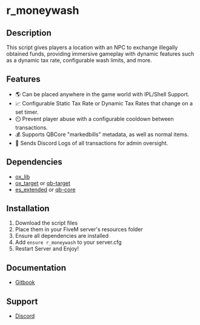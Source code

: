 # r_moneywash

## Description

This script gives players a location with an NPC to exchange illegally obtained funds, providing immersive gameplay with dynamic features such as a dynamic tax rate, configurable wash limits, and more.

## Features

- 🌎 Can be placed anywhere in the game world with IPL/Shell Support.
- 📈 Configurable Static Tax Rate or Dynamic Tax Rates that change on a set timer.
- ⏲️ Prevent player abuse with a configurable cooldown between transactions.
- 💰 Supports QBCore "markedbills" metadata, as well as normal items.
- 📝 Sends Discord Logs of all transactions for admin oversight.

## Dependencies

- [ox_lib](https://github.com/overextended/ox_lib/releases)
- [ox_target](https://github.com/overextended/ox_target/releases) or [qb-target](https://github.com/qbcore-framework/qb-target)
- [es_extended](https://github.com/esx-framework) or [qb-core](https://github.com/qbcore-framework)

## Installation

1. Download the script files
2. Place them in your FiveM server's resources folder
3. Ensure all dependencies are installed
4. Add `ensure r_moneywash` to your server.cfg
5. Restart Server and Enjoy!

## Documentation

- [Gitbook](https://r-scripts-1.gitbook.io/r_scripts-docs./free-resources/r_moneywash)

## Support

- [Discord](https://discord.gg/r-scripts)
